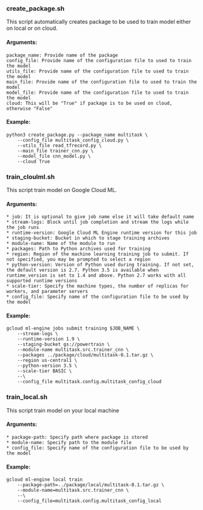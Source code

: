 ### create_package.sh

This script automatically creates package to be used to train model either on local or on cloud.

#### Arguments:
```
package_name: Provide name of the package
config_file: Provide name of the configuration file to used to train the model
utils_file: Provide name of the configuration file to used to train the model
main_file: Provide name of the configuration file to used to train the model
model_file: Provide name of the configuration file to used to train the model
cloud: This will be "True" if package is to be used on cloud, otherwise "False"
```

#### Example:
```
python3 create_package.py --package_name multitask \
	--config_file multitask_config_cloud.py \
	--utils_file read_tfrecord.py \
	--main_file trainer_cnn.py \
	--model_file cnn_model.py \
	--cloud True
```

### train_cloulml.sh


This script train model on Google Cloud ML.

#### Arguments:
```
* job: It is optional to give job name else it will take default name
* stream-logs: Block until job completion and stream the logs while the job runs
* runtime-version: Google Cloud ML Engine runtime version for this job
* staging-bucket: Bucket in which to stage training archives
* module-name: Name of the module to run
* packages: Path to Python archives used for training
* region: Region of the machine learning training job to submit. If not specified, you may be prompted to select a region
* python-version: Version of Python used during training. If not set, the default version is 2.7. Python 3.5 is available when runtime_version is set to 1.4 and above. Python 2.7 works with all supported runtime versions
* scale-tier: Specify the machine types, the number of replicas for workers, and parameter servers
* config_file: Specify name of the configuration file to be used by the model
```

#### Example:
```
gcloud ml-engine jobs submit training $JOB_NAME \
	--stream-logs \
	--runtime-version 1.9 \
	--staging-bucket gs://powertrain \
	--module-name multitask.src.trainer_cnn \
	--packages ../package/cloud/multitask-0.1.tar.gz \
	--region us-central1 \
	--python-version 3.5 \
	--scale-tier BASIC \
	--\
	--config_file multitask.config.multitask_config_cloud
```



### train_local.sh

This script train model on your local machine

#### Arguments:
```
* package-path: Specify path where package is stored
* module-name: Specify path to the module file
* config_file: Specify name of the configuration file to be used by the model
```
#### Example:
```
gcloud ml-engine local train 
	--package-path=../package/local/multitask-0.1.tar.gz \
	--module-name=multitask.src.trainer_cnn \
	--\
	--config_file=multitask.config.multitask_config_local
```
